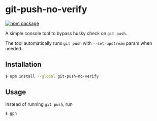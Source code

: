 # git-push-no-verify

[![npm package](https://img.shields.io/npm/v/git-push-no-verify.svg)](https://www.npmjs.com/package/git-push-no-verify)

A simple console tool to bypass husky check on `git push`.

The tool automatically runs `git push` with `--set-upstream` param when needed.

## Installation

```bash
$ npm install --global git-push-no-verify
```

## Usage

Instead of running `git push`, run

```bash
$ gpn
```
